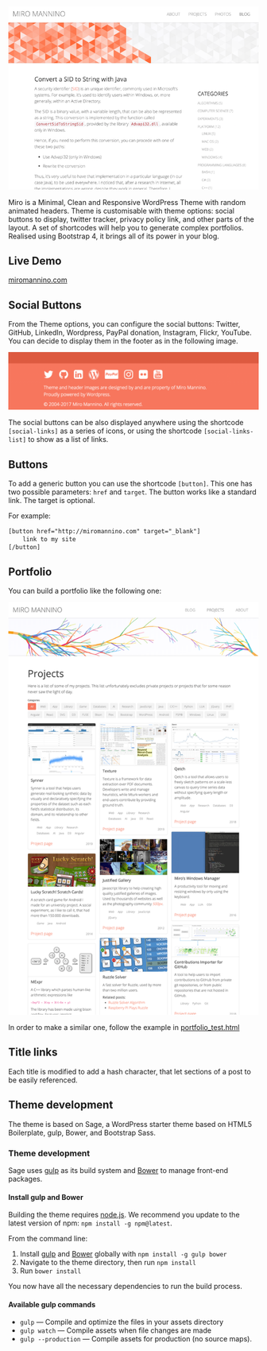 ![screenshot](https://github.com/miromannino/MiroWPTheme/blob/resources/miro-wp-theme-project-image.png)

Miro is a Minimal, Clean and Responsive WordPress Theme with random animated headers. Theme is customisable with theme options: social buttons to display, twitter tracker, privacy policy link, and other parts of the layout. A set of shortcodes will help you to generate complex portfolios. Realised using Bootstrap 4, it brings all of its power in your blog.


## Live Demo

[miromannino.com](http://miromannino.com)


## Social Buttons 

From the Theme options, you can configure the social buttons: Twitter, GitHub, LinkedIn, Wordpress, PayPal donation, Instagram, Flickr, YouTube. You can decide to display them in the footer as in the following image.

![screenshot](https://github.com/miromannino/MiroWPTheme/blob/resources/footer-screenshot.png)

The social buttons can be also displayed anywhere using the shortcode <code>[social-links]</code> as a series of icons, or using the shortcode <code>[social-links-list]</code> to show as a list of links.


## Buttons

To add a generic button you can use the shortcode <code>[button]</code>. This one has two possible parameters: <code>href</code> and <code>target</code>. The button works like a standard link. The target is optional.

For example: 

    [button href="http://miromannino.com" target="_blank"]
        link to my site
    [/button]



## Portfolio

You can build a portfolio like the following one:

![screenshot](https://github.com/miromannino/MiroWPTheme/blob/resources/portfolio-screenshot.png)

In order to make a similar one, follow the example in [portfolio_test.html](https://github.com/miromannino/MiroWPTheme/blob/master/assets/scripts/portfolio_test.html)


## Title links

Each title is modified to add a hash character, that let sections of a post to be easily referenced.


## Theme development

The theme is based on Sage, a WordPress starter theme based on HTML5 Boilerplate, gulp, Bower, and Bootstrap Sass.


### Theme development

Sage uses [gulp](http://gulpjs.com/) as its build system and [Bower](http://bower.io/) to manage front-end packages.


#### Install gulp and Bower

Building the theme requires [node.js](http://nodejs.org/download/). We recommend you update to the latest version of npm: `npm install -g npm@latest`.

From the command line:

1. Install [gulp](http://gulpjs.com) and [Bower](http://bower.io/) globally with `npm install -g gulp bower`
2. Navigate to the theme directory, then run `npm install`
3. Run `bower install`

You now have all the necessary dependencies to run the build process.


#### Available gulp commands

* `gulp` — Compile and optimize the files in your assets directory
* `gulp watch` — Compile assets when file changes are made
* `gulp --production` — Compile assets for production (no source maps).

